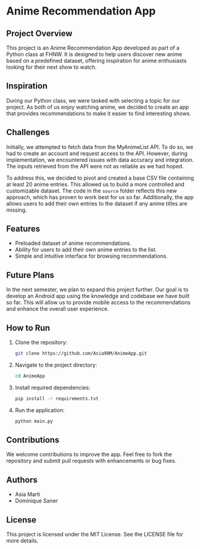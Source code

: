 # Anime Recommendation App

## Project Overview
This project is an Anime Recommendation App developed as part of a Python class at FHNW. It is designed to help users discover new anime based on a predefined dataset, offering inspiration for anime enthusiasts looking for their next show to watch.

## Inspiration
During our Python class, we were tasked with selecting a topic for our project. As both of us enjoy watching anime, we decided to create an app that provides recommendations to make it easier to find interesting shows.

## Challenges
Initially, we attempted to fetch data from the MyAnimeList API. To do so, we had to create an account and request access to the API. However, during implementation, we encountered issues with data accuracy and integration. The inputs retrieved from the API were not as reliable as we had hoped.

To address this, we decided to pivot and created a base CSV file containing at least 20 anime entries. This allowed us to build a more controlled and customizable dataset. The code in the `source` folder reflects this new approach, which has proven to work best for us so far. Additionally, the app allows users to add their own entries to the dataset if any anime titles are missing.

## Features
- Preloaded dataset of anime recommendations.
- Ability for users to add their own anime entries to the list.
- Simple and intuitive interface for browsing recommendations.

## Future Plans
In the next semester, we plan to expand this project further. Our goal is to develop an Android app using the knowledge and codebase we have built so far. This will allow us to provide mobile access to the recommendations and enhance the overall user experience.

## How to Run
1. Clone the repository:
   ```bash
   git clone https://github.com/Asia98M/AnimeApp.git
   ```
2. Navigate to the project directory:
   ```bash
   cd AnimeApp
   ```
3. Install required dependencies:
   ```bash
   pip install -r requirements.txt
   ```
4. Run the application:
   ```bash
   python main.py
   ```

## Contributions
We welcome contributions to improve the app. Feel free to fork the repository and submit pull requests with enhancements or bug fixes.

## Authors
- Asia Marti
- Dominique Saner

## License
This project is licensed under the MIT License. See the LICENSE file for more details.

